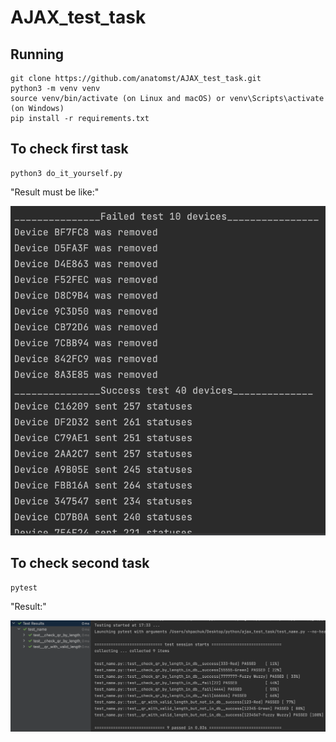 # AJAX_test_task

## Running

```shell
git clone https://github.com/anatomst/AJAX_test_task.git
python3 -m venv venv
source venv/bin/activate (on Linux and macOS) or venv\Scripts\activate (on Windows)
pip install -r requirements.txt
```

## To check first task
```shell
python3 do_it_yourself.py
```
 
"Result must be like:"

![Tux, the Linux mascot](img/task1.png)

## To check second task
```shell
pytest
```
 
"Result:"

![Tux, the Linux mascot](img/task2.png)
